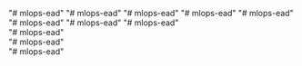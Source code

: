 "# mlops-ead" 
"# mlops-ead" 
"# mlops-ead" 
"# mlops-ead" 
"# mlops-ead" 
"# mlops-ead" 
"# mlops-ead" 
"# mlops-ead"  
"# mlops-ead"  
"# mlops-ead"  
"# mlops-ead" 
